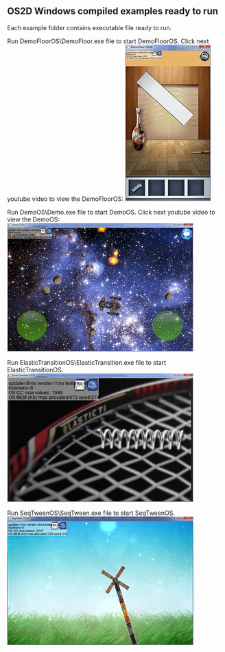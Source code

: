 ## OS2D Windows compiled examples ready to run

Each example folder contains executable file ready to run.

Run DemoFloorOS\DemoFloor.exe file to start DemoFloorOS. Click next youtube video to view the DemoFloorOS:
[![Opensource DemoFloorOS example made with OS2D, level 2](http://github.com/unitpoint/os2d-bin-win/blob/master/DemoFloorOS/DemoFloor.jpg)](http://www.youtube.com/watch?v=rJRRq-x2uBI)

Run DemoOS\Demo.exe file to start DemoOS. Click next youtube video to view the DemoOS:
[![Opensource DemoOS example made with OS2D](http://github.com/unitpoint/os2d-bin-win/blob/master/DemoOS/Demo.jpg)](http://www.youtube.com/watch?v=w8IdHx2uq0c)

Run ElasticTransitionOS\ElasticTransition.exe file to start ElasticTransitionOS.
![Opensource ElasticTransitionOS example made with OS2D](http://github.com/unitpoint/os2d-bin-win/blob/master/ElasticTransitionOS/ElasticTransition.jpg)

Run SeqTweenOS\SeqTween.exe file to start SeqTweenOS.
![Opensource SeqTweenOS example made with OS2D](http://github.com/unitpoint/os2d-bin-win/blob/master/SeqTweenOS/SeqTween.jpg)
